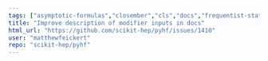 ```yaml
---
tags: ["asymptotic-formulas","closember","cls","docs","frequentist-statistics","hep","hep-ex","high-energy-physics","histfactory","jax","numpy","python","pytorch","scientific-computations","scikit-hep","scipy","statistical-inference","statistics","tensorflow"]
title: "Improve description of modifier inputs in docs"
html_url: "https://github.com/scikit-hep/pyhf/issues/1410"
user: "matthewfeickert"
repo: "scikit-hep/pyhf"
---
```


